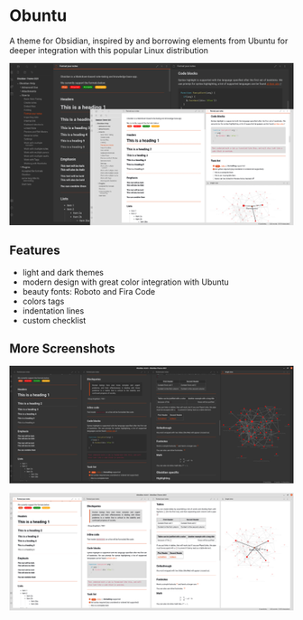 # Obuntu
A theme for Obsidian, inspired by and borrowing elements from Ubuntu for deeper integration with this popular Linux distribution

![Obuntu theme](screenshot.jpg)

## Features

- light and dark themes
- modern design with great color integration with Ubuntu
- beauty fonts: Roboto and Fira Code
- colors tags
- indentation lines
- custom checklist
 
 ## More Screenshots

 ![Dark Theme](screenshot-dark.png)

 ![Light Theme](screenshot-light.png)